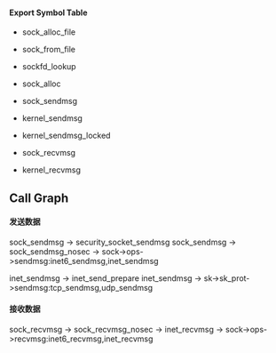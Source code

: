 


#### Export Symbol Table

* sock_alloc_file
* sock_from_file
* sockfd_lookup

* sock_alloc

* sock_sendmsg
* kernel_sendmsg
* kernel_sendmsg_locked

* sock_recvmsg
* kernel_recvmsg



## Call Graph


#### 发送数据

sock_sendmsg -> security_socket_sendmsg
sock_sendmsg -> sock_sendmsg_nosec -> sock->ops->sendmsg:inet6_sendmsg,inet_sendmsg

inet_sendmsg -> inet_send_prepare
inet_sendmsg -> sk->sk_prot->sendmsg:tcp_sendmsg,udp_sendmsg


#### 接收数据

sock_recvmsg -> sock_recvmsg_nosec -> inet_recvmsg -> sock->ops->recvmsg:inet6_recvmsg,inet_recvmsg
